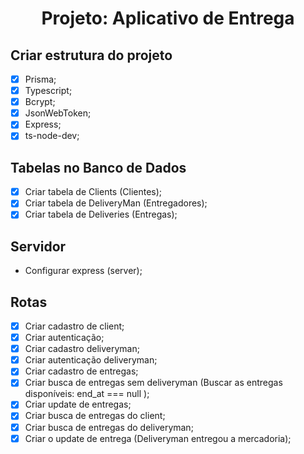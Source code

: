 <div align="center">
  <h1 align="center">Projeto: Aplicativo de Entrega</h1>
</div>

## Criar estrutura do projeto
- [x] Prisma;
- [x] Typescript;
- [x] Bcrypt;
- [x] JsonWebToken;
- [x] Express;
- [x] ts-node-dev;

## Tabelas no Banco de Dados
- [x] Criar tabela de Clients (Clientes);
- [x] Criar tabela de DeliveryMan (Entregadores);
- [x] Criar tabela de Deliveries (Entregas);

## Servidor
- Configurar express (server);

## Rotas

- [x] Criar cadastro de client;
- [x] Criar autenticação;
- [x] Criar cadastro deliveryman;
- [x] Criar autenticação deliveryman;
- [x] Criar cadastro de entregas;
- [x] Criar busca de entregas sem deliveryman (Buscar as entregas disponíveis: end_at === null );
- [x] Criar update de entregas;
- [x] Criar busca de entregas do client;
- [x] Criar busca de entregas do deliveryman; 
- [x] Criar o update de entrega (Deliveryman entregou a mercadoria);